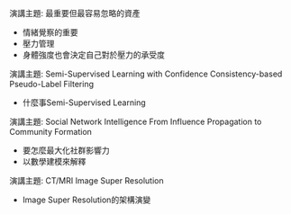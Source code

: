 演講主題: 最重要但最容易忽略的資產

- 情緒覺察的重要
- 壓力管理
- 身體強度也會決定自己對於壓力的承受度

演講主題: Semi-Supervised Learning with Confidence Consistency-based Pseudo-Label Filtering

- 什麼事Semi-Supervised Learning
  
演講主題: Social Network Intelligence From Influence Propagation to Community Formation

- 要怎麼最大化社群影響力
- 以數學建模來解釋


演講主題: CT/MRI Image Super Resolution

- Image Super Resolution的架構演變